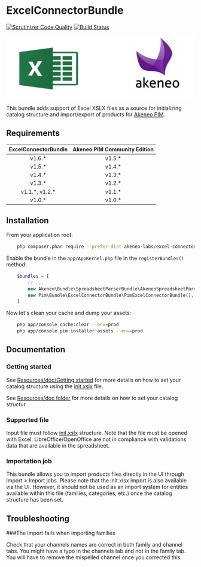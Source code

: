# ExcelConnectorBundle

[![Scrutinizer Code Quality](https://scrutinizer-ci.com/g/akeneo-labs/ExcelConnectorBundle/badges/quality-score.png?b=master)](https://scrutinizer-ci.com/g/akeneo-labs/ExcelConnectorBundle/?branch=master)
[![Build Status](https://travis-ci.org/akeneo-labs/ExcelConnectorBundle.svg?branch=master)](https://travis-ci.org/akeneo-labs/ExcelConnectorBundle)

![alt text](./Resources/doc/pictures/akeneo_excel.png "")

This bundle adds support of Excel XSLX files as a source for initializing catalog structure and import/export of products for [Akeneo PIM](https://github.com/akeneo/pim-community-standard).

## Requirements

| ExcelConnectorBundle | Akeneo PIM Community Edition |
|:--------------------:|:----------------------------:|
| v1.6.*               | v1.5.*                       |
| v1.5.*               | v1.4.*                       |
| v1.4.*               | v1.3.*                       |
| v1.3.*               | v1.2.*                       |
| v1.1.\*, v1.2.\*     | v1.1.*                       |
| v1.0.*               | v1.0.*                       |

## Installation

From your application root:

```bash
    php composer.phar require --prefer-dist akeneo-labs/excel-connector-bundle:1.6.*
```

Enable the bundle in the `app/AppKernel.php` file in the `registerBundles()` method:

```php
    $bundles = [
        // ...
        new Akeneo\Bundle\SpreadsheetParserBundle\AkeneoSpreadsheetParserBundle(),
        new Pim\Bundle\ExcelConnectorBundle\PimExcelConnectorBundle(),
    ]
```

Now let's clean your cache and dump your assets:

```bash
    php app/console cache:clear --env=prod
    php app/console pim:installer:assets --env=prod
```

## Documentation

### Getting started

See [Resources/doc/Getting started](./Resources/doc/Getting-started.rst) for more details on how to set your catalog structure
using the [init.xslx](./Resources/fixtures/minimal/init.xlsx) file.

See [Resources/doc folder](./Resources/doc/Home.rst) for more details on how to set your catalog structur

### Supported file

Input file must follow [init.xslx](./Resources/fixtures/minimal/init.xlsx) structure.
Note that the file must be opened with Excel. LibreOffice/OpenOffice are not in compliance with validations data
that are available in the spreadsheet.

### Importation job

This bundle allows you to import products files directly in the UI through Import > Import jobs.
Please note that the init.xlsx import is also available via the UI. However, it should not be used as an import system for entities available within this file (families, categories, etc.) once the catalog structure has been set.


## Troubleshooting

###The import fails when importing families

Check that your channels names are correct in both family and channel tabs. You might have a typo in the channels tab and not in the family tab. You will have to remove the mispelled channel once you corrected this.
